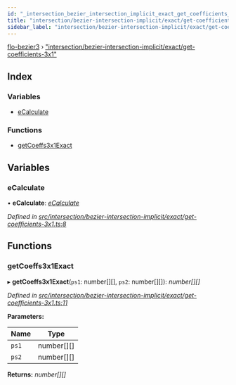 ```yaml
---
id: "_intersection_bezier_intersection_implicit_exact_get_coefficients_3x1_"
title: "intersection/bezier-intersection-implicit/exact/get-coefficients-3x1"
sidebar_label: "intersection/bezier-intersection-implicit/exact/get-coefficients-3x1"
---
```


[flo-bezier3](../globals.md) › ["intersection/bezier-intersection-implicit/exact/get-coefficients-3x1"](_intersection_bezier_intersection_implicit_exact_get_coefficients_3x1_.md)

## Index

### Variables

* [eCalculate](_intersection_bezier_intersection_implicit_exact_get_coefficients_3x1_.md#ecalculate)

### Functions

* [getCoeffs3x1Exact](_intersection_bezier_intersection_implicit_exact_get_coefficients_3x1_.md#getcoeffs3x1exact)

## Variables

###  eCalculate

• **eCalculate**: *[eCalculate](_implicit_form_exact_get_implicit_form3_.md#ecalculate)*

*Defined in [src/intersection/bezier-intersection-implicit/exact/get-coefficients-3x1.ts:8](https://github.com/FlorisSteenkamp/FloBezier/blob/6f79660/src/intersection/bezier-intersection-implicit/exact/get-coefficients-3x1.ts#L8)*

## Functions

###  getCoeffs3x1Exact

▸ **getCoeffs3x1Exact**(`ps1`: number[][], `ps2`: number[][]): *number[][]*

*Defined in [src/intersection/bezier-intersection-implicit/exact/get-coefficients-3x1.ts:11](https://github.com/FlorisSteenkamp/FloBezier/blob/6f79660/src/intersection/bezier-intersection-implicit/exact/get-coefficients-3x1.ts#L11)*

**Parameters:**

Name | Type |
------ | ------ |
`ps1` | number[][] |
`ps2` | number[][] |

**Returns:** *number[][]*
